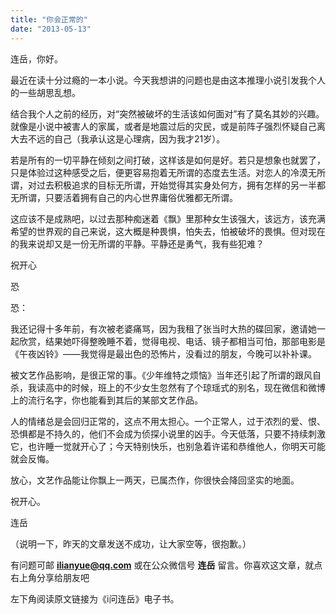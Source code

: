 ```yaml
---
title: "你会正常的"
date: "2013-05-13"
---
```


连岳，你好。

最近在读十分过瘾的一本小说。今天我想讲的问题也是由这本推理小说引发我个人的一些胡思乱想。

结合我个人之前的经历，对“突然被破坏的生活该如何面对”有了莫名其妙的兴趣。就像是小说中被害人的家属，或者是地震过后的灾民，或是前阵子强烈怀疑自己离大去不远的自己（我承认这是心理病，因为我才21岁）。

若是所有的一切平静在倾刻之间打破，这样该是如何是好。若只是想象也就罢了，只是体验过这种感受之后，便更容易抱着无所谓的态度去生活。对恋人的冷漠无所谓，对过去积极追求的目标无所谓，开始觉得其实身处何方，拥有怎样的另一半都无所谓，只要活着拥有自己的内心世界庸俗优雅都无所谓。

这应该不是成熟吧，以过去那种痴迷着《飘》里那种女生该强大，该远方，该充满希望的世界观的自己来说，这大概是种畏惧，怕失去，怕被破坏的畏惧。但对现在的我来说却又是一份无所谓的平静。平静还是勇气，我有些犯难？

祝开心

恐

恐：

我还记得十多年前，有次被老婆痛骂，因为我租了张当时大热的碟回家，邀请她一起欣赏，结果她吓得整晚睡不着，觉得电视、电话、镜子都相当可怕，那部电影是《午夜凶铃》——我觉得是最出色的恐怖片，没看过的朋友，今晚可以补补课。

被文艺作品影响，是很正常的事。《少年维特之烦恼》当年还引起了所谓的跟风自杀，我读高中的时候，班上的不少女生忽然有了个琼瑶式的别名，现在微信和微博上的流行名字，你也能看到其后的某部文艺作品。

人的情绪总是会回归正常的，这点不用太担心。一个正常人，过于浓烈的爱、恨、恐惧都是不持久的，他们不会成为侦探小说里的凶手。今天低落，只要不持续刺激它，也许睡一觉就开心了；今天特别快乐，也别急着许诺和恭维他人，你明天可能就会反悔。

放心，文艺作品能让你飘上一两天，已属杰作，你很快会降回坚实的地面。

祝开心。

连岳

（说明一下，昨天的文章发送不成功，让大家空等，很抱歉。）

有问题可邮 **ilianyue@qq.com** 或在公众微信号 **连岳** 留言。你喜欢这文章，就点右上角分享给朋友吧

左下角阅读原文链接为《i问连岳》电子书。
